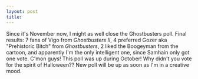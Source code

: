 ```yaml
---
layout: post
title: 
---
```


Since it's November now, I might as well close the Ghostbusters poll. Final results: 7 fans of Vigo from <i>Ghostbusters II</i>, 4 preferred Gozer aka "Prehistoric Bitch" from <i>Ghostbusters</i>, 2 liked the Boogeyman from the cartoon, and apparently I'm the only intelligent one, since Samhain only got one vote. C'mon guys! This poll was up during October! Why didn't you vote for the spirit of Halloween?? New poll will be up as soon as I'm in a creative mood.
